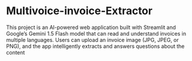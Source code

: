 # Multivoice-invoice-Extractor
This project is an AI-powered web application built with Streamlit and Google’s Gemini 1.5 Flash model that can read and understand invoices in multiple languages.  Users can upload an invoice image (JPG, JPEG, or PNG), and the app intelligently extracts and answers questions about the content
